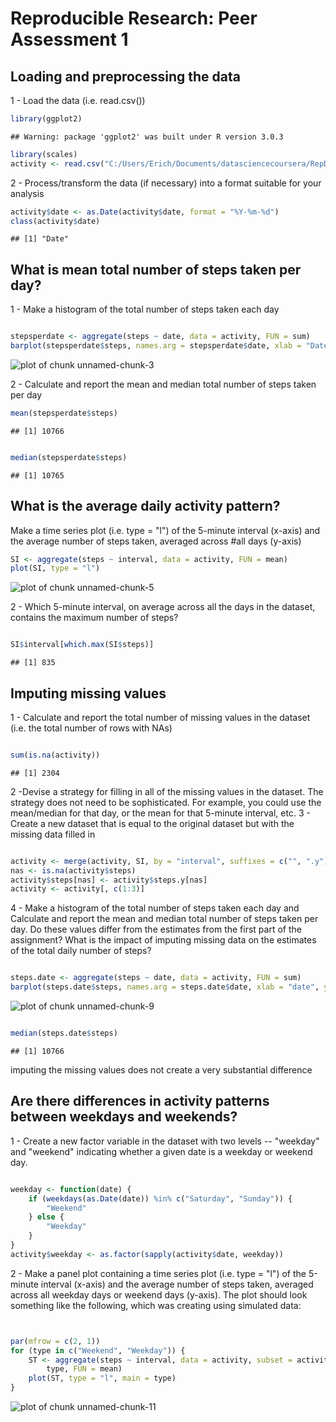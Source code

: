 # Reproducible Research: Peer Assessment 1


## Loading and preprocessing the data

1 - Load the data (i.e. read.csv())

```r
library(ggplot2)
```

```
## Warning: package 'ggplot2' was built under R version 3.0.3
```

```r
library(scales)
activity <- read.csv("C:/Users/Erich/Documents/datasciencecoursera/RepData_PeerAssessment1/activity.csv")
```



2 - Process/transform the data (if necessary) into a format suitable for your analysis


```r
activity$date <- as.Date(activity$date, format = "%Y-%m-%d")
class(activity$date)
```

```
## [1] "Date"
```


## What is mean total number of steps taken per day?

1 - Make a histogram of the total number of steps taken each day

```r

stepsperdate <- aggregate(steps ~ date, data = activity, FUN = sum)
barplot(stepsperdate$steps, names.arg = stepsperdate$date, xlab = "Date", ylab = "Steps")
```

![plot of chunk unnamed-chunk-3](figure/unnamed-chunk-3.png) 

2 - Calculate and report the mean and median total number of steps taken per day

```r
mean(stepsperdate$steps)
```

```
## [1] 10766
```

```r

median(stepsperdate$steps)
```

```
## [1] 10765
```

## What is the average daily activity pattern?

Make a time series plot (i.e. type = "l") of the 5-minute interval (x-axis) and the average number of steps taken, averaged across #all days (y-axis)


```r
SI <- aggregate(steps ~ interval, data = activity, FUN = mean)
plot(SI, type = "l")
```

![plot of chunk unnamed-chunk-5](figure/unnamed-chunk-5.png) 


2 - Which 5-minute interval, on average across all the days in the dataset, contains the maximum number of steps?


```r

SI$interval[which.max(SI$steps)]
```

```
## [1] 835
```


## Imputing missing values



1 - Calculate and report the total number of missing values in the dataset (i.e. the total number of rows with NAs)


```r

sum(is.na(activity))
```

```
## [1] 2304
```


2 -Devise a strategy for filling in all of the missing values in the dataset. The strategy does not need to be sophisticated. For example, you could use the mean/median for that day, or the mean for that 5-minute interval, etc.
3 - Create a new dataset that is equal to the original dataset but with the missing data filled in


```r

activity <- merge(activity, SI, by = "interval", suffixes = c("", ".y"))
nas <- is.na(activity$steps)
activity$steps[nas] <- activity$steps.y[nas]
activity <- activity[, c(1:3)]
```


4 - Make a histogram of the total number of steps taken each day and Calculate and report the mean and median total number of steps taken per day. Do these values differ from the estimates from the first part of the assignment? What is the impact of imputing missing data on the estimates of the total daily number of steps?


```r

steps.date <- aggregate(steps ~ date, data = activity, FUN = sum)
barplot(steps.date$steps, names.arg = steps.date$date, xlab = "date", ylab = "steps")
```

![plot of chunk unnamed-chunk-9](figure/unnamed-chunk-9.png) 

```r

median(steps.date$steps)
```

```
## [1] 10766
```


imputing the missing values does not create a very substantial difference

## Are there differences in activity patterns between weekdays and weekends?

1 - Create a new factor variable in the dataset with two levels -- "weekday" and "weekend" indicating whether a given date is a weekday or weekend day.


```r

weekday <- function(date) {
    if (weekdays(as.Date(date)) %in% c("Saturday", "Sunday")) {
        "Weekend"
    } else {
        "Weekday"
    }
}
activity$weekday <- as.factor(sapply(activity$date, weekday))
```



2 - Make a panel plot containing a time series plot (i.e. type = "l") of the 5-minute interval (x-axis) and the average number of steps taken, averaged across all weekday days or weekend days (y-axis). The plot should look something like the following, which was creating using simulated data:


```r


par(mfrow = c(2, 1))
for (type in c("Weekend", "Weekday")) {
    ST <- aggregate(steps ~ interval, data = activity, subset = activity$weekday == 
        type, FUN = mean)
    plot(ST, type = "l", main = type)
}
```

![plot of chunk unnamed-chunk-11](figure/unnamed-chunk-11.png) 


